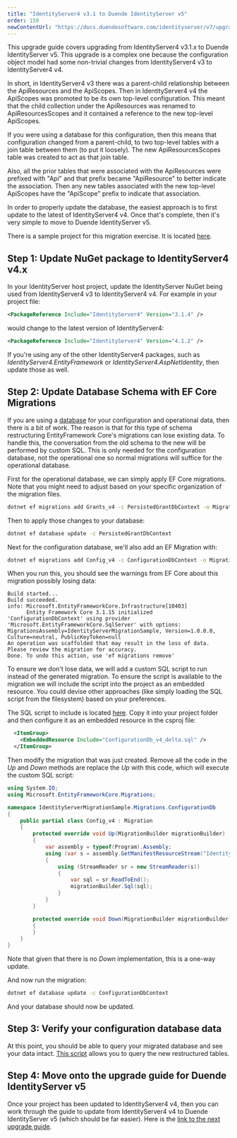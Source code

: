 ```yaml
---
title: "IdentityServer4 v3.1 to Duende IdentityServer v5"
order: 150
newContentUrl: "https://docs.duendesoftware.com/identityserver/v7/upgrades/"
---
```


This upgrade guide covers upgrading from IdentityServer4 v3.1.x to Duende IdentityServer v5.
This upgrade is a complex one because the configuration object model had some non-trivial changes from IdentityServer4 v3 to IdentityServer4 v4.

In short, in IdentityServer4 v3 there was a parent-child relationship between the ApiResources and the ApiScopes.
Then in IdentityServer4 v4 the ApiScopes was promoted to be its own top-level configuration. 
This meant that the child collection under the ApiResources was renamed to ApiResourcesScopes and it contained a reference to the new top-level ApiScopes.

If you were using a database for this configuration, then this means that configuration changed from a parent-child, to two top-level tables with a join table between them (to put it loosely). The new ApiResourcesScopes table was created to act as that join table.

Also, all the prior tables that were associated with the ApiResources were prefixed with "Api" and that prefix became "ApiResource" to better indicate the association. 
Then any new tables associated with the new top-level ApiScopes have the "ApiScope" prefix to indicate that association.

In order to properly update the database, the easiest approach is to first update to the latest of IdentityServer4 v4. 
Once that's complete, then it's very simple to move to Duende IdentityServer v5.

There is a sample project for this migration exercise. It is located [here](https://github.com/DuendeSoftware/UpgradeSample-IdentityServer4-v3).

## Step 1: Update NuGet package to IdentityServer4 v4.x

In your IdentityServer host project, update the IdentityServer NuGet being used from IdentityServer4 v3 to IdentityServer4 v4. 
For example in your project file:

```xml
<PackageReference Include="IdentityServer4" Version="3.1.4" />
```

would change to the latest version of IdentityServer4:

```xml
<PackageReference Include="IdentityServer4" Version="4.1.2" />
```

If you're using any of the other IdentityServer4 packages, such as *IdentityServer4.EntityFramework* or *IdentityServer4.AspNetIdentity*, then update those as well.

## Step 2: Update Database Schema with EF Core Migrations

If you are using a [database](/identityserver/v5/data) for your configuration and operational data, then there is a bit of work.
The reason is that for this type of schema restructuring EntityFramework Core's migrations can lose existing data.
To handle this, the conversation from the old schema to the new will be performed by custom SQL.
This is only needed for the configuration database, not the operational one so normal migrations will suffice for the operational database.

First for the operational database, we can simply apply EF Core migrations. 
Note that you might need to adjust based on your specific organization of the migration files.

```bash title=Terminal
dotnet ef migrations add Grants_v4 -c PersistedGrantDbContext -o Migrations/PersistedGrantDb
```

Then to apply those changes to your database:

```bash title=Terminal
dotnet ef database update -c PersistedGrantDbContext
```

Next for the configuration database, we'll also add an EF Migration with:

```bash title=Terminal
dotnet ef migrations add Config_v4 -c ConfigurationDbContext -o Migrations/ConfigurationDb
```

When you run this, you should see the warnings from EF Core about this migration possibly losing data:

```text
Build started...
Build succeeded.
info: Microsoft.EntityFrameworkCore.Infrastructure[10403]
      Entity Framework Core 3.1.15 initialized 'ConfigurationDbContext' using provider 'Microsoft.EntityFrameworkCore.SqlServer' with options: MigrationsAssembly=IdentityServerMigrationSample, Version=1.0.0.0, Culture=neutral, PublicKeyToken=null
An operation was scaffolded that may result in the loss of data. Please review the migration for accuracy.
Done. To undo this action, use 'ef migrations remove'
```

To ensure we don't lose data, we will add a custom SQL script to run instead of the generated migration.
To ensure the script is available to the migration we will include the script into the project as an embedded resource.
You could devise other approaches (like simply loading the SQL script from the filesystem) based on your preferences.

The SQL script to include is located [here](https://github.com/DuendeSoftware/UpgradeSample-IdentityServer4-v3/blob/main/IdentityServerMigrationSample/ConfigurationDb_v4_delta.sql).
Copy it into your project folder and then configure it as an embedded resource in the csproj file:

```xml
  <ItemGroup>
    <EmbeddedResource Include="ConfigurationDb_v4_delta.sql" />
  </ItemGroup>
```

Then modify the migration that was just created. Remove all the code in the *Up* and *Down* methods are replace the *Up* with this code, which will execute the custom SQL script:

```csharp
using System.IO;
using Microsoft.EntityFrameworkCore.Migrations;

namespace IdentityServerMigrationSample.Migrations.ConfigurationDb
{
    public partial class Config_v4 : Migration
    {
        protected override void Up(MigrationBuilder migrationBuilder)
        {
            var assembly = typeof(Program).Assembly;
            using (var s = assembly.GetManifestResourceStream("IdentityServerMigrationSample.ConfigurationDb_v4_delta.sql"))
            {
                using (StreamReader sr = new StreamReader(s))
                {
                    var sql = sr.ReadToEnd();
                    migrationBuilder.Sql(sql);
                }
            }
        }

        protected override void Down(MigrationBuilder migrationBuilder)
        {
        }
    }
}
```

Note that given that there is no *Down* implementation, this is a one-way update.

And now run the migration:

```bash title=Terminal
dotnet ef database update -c ConfigurationDbContext
```

And your database should now be updated.


## Step 3: Verify your configuration database data

At this point, you should be able to query your migrated database and see your data intact. 
[This script](https://github.com/DuendeSoftware/UpgradeSample-IdentityServer4-v3/blob/main/IdentityServerMigrationSample/query_v4.sql) allows you to query the new restructured tables.

## Step 4: Move onto the upgrade guide for Duende IdentityServer v5

Once your project has been updated to IdentityServer4 v4, then you can work through the guide to update from IdentityServer4 v4 to Duende IdentityServer v5 (which should be far easier).
Here is the [link to the next upgrade guide](is4_v4_to_dis_v5).
